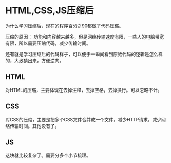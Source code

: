 # HTML,CSS,JS压缩后

为什么学习压缩后，现在的程序百分之90都做了代码压缩。

压缩的原因：
功能和内容越来越多，但是网络传输速度有限，一些人的电脑带宽有限，所以需要压缩代码，减少传输时间。

还有就是学习压缩后的代码样子，可以便于一瞬间看到原始代码的逻辑是怎么样的，大致猜出来，方便逆向。


## HTML

对HTML的压缩，主要体现在去掉注释，去掉空格，去掉换行。可以忽略不计。

## CSS

对CSS的压缩，主要是把多个CSS文件合并成一个文件，减少HTTP请求，减少网络传输时间。其他没有了。

## JS

这块就比较复杂了。需要分多个小节梳理。
